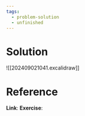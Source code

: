 ```yaml
---
tags:
  - problem-solution
  - unfinished
---
```

# Solution
![[202409021041.excalidraw]]

# Reference
**Link**:
**Exercise**:
